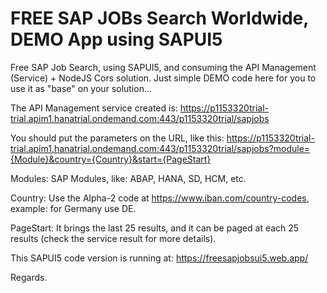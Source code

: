 # FREE SAP JOBs Search Worldwide, DEMO App using SAPUI5

Free SAP Job Search, using SAPUI5, and consuming the API Management (Service) + NodeJS Cors solution. Just simple DEMO code here for you to use it as "base" on your solution...

The API Management service created is: https://p1153320trial-trial.apim1.hanatrial.ondemand.com:443/p1153320trial/sapjobs 

You should put the parameters on the URL, like this: 
https://p1153320trial-trial.apim1.hanatrial.ondemand.com:443/p1153320trial/sapjobs?module={Module}&country={Country}&start={PageStart} 

Modules: SAP Modules, like: ABAP, HANA, SD, HCM, etc.

Country: Use the Alpha-2 code at https://www.iban.com/country-codes, example: for Germany use DE.

PageStart: It brings the last 25 results, and it can be paged at each 25 results (check the service result for more details).

This SAPUI5 code version is running at: https://freesapjobsui5.web.app/

Regards.

